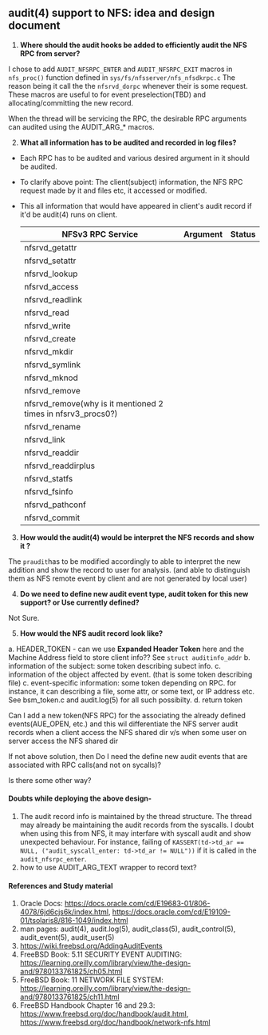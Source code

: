 ## **audit(4) support to NFS: idea and design document**



1. **Where should the audit hooks be added to  efficiently audit the NFS RPC from server?**

I chose to add `AUDIT_NFSRPC_ENTER` and `AUDIT_NFSRPC_EXIT` macros in `nfs_proc()` function defined in `sys/fs/nfsserver/nfs_nfsdkrpc.c` The reason being it call the the `nfsrvd_dorpc` whenever their is some request. These macros are useful to for event preselection(TBD) and allocating/committing the new record.

When the thread will be servicing the RPC, the desirable RPC arguments can audited using the AUDIT_ARG_* macros.

2. **What all information has to be audited and recorded in log files?**

- Each RPC has to be audited and various desired argument in it should be audited. 

- To clarify above point: The client(subject) information, the NFS RPC request made by it and files etc, it accessed or modified.

- This all information that would have appeared in client's audit record if it'd be audit(4) runs on client.

  | NFSv3 RPC Service                                            | Argument | Status |
  | ------------------------------------------------------------ | -------- | ------ |
  | nfsrvd_getattr                                               |          |        |
  | nfsrvd_setattr                                               |          |        |
  | nfsrvd_lookup                                                |          |        |
  | nfsrvd_access                                                |          |        |
  | nfsrvd_readlink                                              |          |        |
  | nfsrvd_read                                                  |          |        |
  | nfsrvd_write                                                 |          |        |
  | nfsrvd_create                                                |          |        |
  | nfsrvd_mkdir                                                 |          |        |
  | nfsrvd_symlink                                               |          |        |
  | nfsrvd_mknod                                                 |          |        |
  | nfsrvd_remove                                                |          |        |
  | nfsrvd_remove(why is it mentioned 2 times in nfsrv3_procs0?) |          |        |
  | nfsrvd_rename                                                |          |        |
  | nfsrvd_link                                                  |          |        |
  | nfsrvd_readdir                                               |          |        |
  | nfsrvd_readdirplus                                           |          |        |
  | nfsrvd_statfs                                                |          |        |
  | nfsrvd_fsinfo                                                |          |        |
  | nfsrvd_pathconf                                              |          |        |
  | nfsrvd_commit                                                |          |        |
  
  

3. **How would the audit(4) would be interpret the NFS records and show it ?**

The `praudit`has to be modified accordingly to able to interpret the new addition and show the record to user for analysis. (and able to distinguish them as NFS remote event by client and are not generated by local user)

4. **Do we need to define new audit event type, audit token for this new support? or Use currently defined?**

Not Sure.

5. **How would the NFS audit record look like?**

a. HEADER_TOKEN - can we use **Expanded Header Token** here and the Machine Address field to store client info?? See `struct auditinfo_addr`
b. information of the subject: some token describing subect info. 
c. information of the object affected by event. (that is some token describing file)
c. event-specific information: some token depending on RPC. for instance, it can describing a file, some attr, or some text, or IP address etc. See bsm_token.c and audit.log(5) for all such possibilty.
d. return token

Can I add a new token(NFS RPC) for the associating the already defined events(AUE_OPEN, etc.) and this wil differentiate the NFS server audit records when a client access the NFS shared dir v/s when some user on server access the NFS shared dir

If not above solution, then Do I need the define new audit events that are associated with RPC calls(and not on sycalls)?

Is there some other way?

#### Doubts while deploying the above design-

1. The audit record info is maintained by the thread structure. The thread may already be maintaining the audit records from the syscalls. I doubt when using this from NFS, it may interfare with syscall audit and show unexpected behaviour. For instance, failing of `KASSERT(td->td_ar == NULL, ("audit_syscall_enter: td->td_ar != NULL"))` if it is called in the `audit_nfsrpc_enter`.
2. how to use AUDIT_ARG_TEXT wrapper to record text?


#### References and Study material
1. Oracle Docs: https://docs.oracle.com/cd/E19683-01/806-4078/6jd6cjs6k/index.html, https://docs.oracle.com/cd/E19109-01/tsolaris8/816-1049/index.html
2. man pages: audit(4), audit.log(5), audit_class(5), audit_control(5), audit_event(5), audit_user(5)
3. https://wiki.freebsd.org/AddingAuditEvents
4. FreeBSD Book: 5.11 SECURITY EVENT AUDITING: https://learning.oreilly.com/library/view/the-design-and/9780133761825/ch05.html
5. FreeBSD Book: 11 NETWORK FILE SYSTEM: https://learning.oreilly.com/library/view/the-design-and/9780133761825/ch11.html
6. FreeBSD Handbook Chapter 16 and 29.3: https://www.freebsd.org/doc/handbook/audit.html, https://www.freebsd.org/doc/handbook/network-nfs.html 
